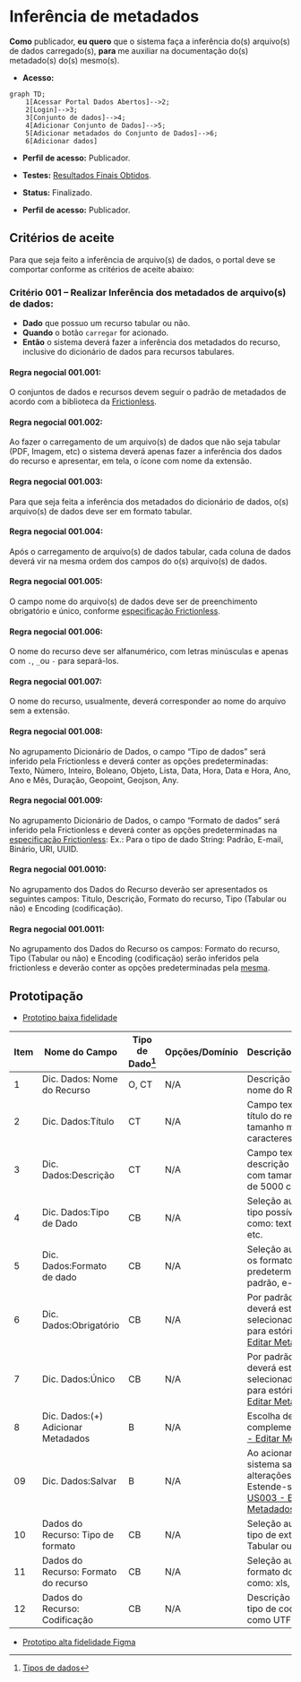 # Inferência de metadados

**Como** publicador, **eu quero**  que o sistema faça a inferência do(s) arquivo(s) de dados carregado(s), **para** me auxiliar na documentação do(s) metadado(s) do(s) mesmo(s).

- **Acesso:** 

```mermaid
graph TD;
    1[Acessar Portal Dados Abertos]-->2;
    2[Login]-->3;
    3[Conjunto de dados]-->4;
    4[Adicionar Conjunto de Dados]-->5;
    5[Adicionar metadados do Conjunto de Dados]-->6;
    6[Adicionar dados]
```

- **Perfil de acesso:** Publicador. 

- **Testes:** [Resultados Finais Obtidos](../../../testes/sprint_02/02_inferencia_de_arquivo_casos_de_teste/#testes-realizados-pela-equipe-dcta-em-ambiente-da-cge).

- **Status:** Finalizado.

- **Perfil de acesso:** Publicador. 

## Critérios de aceite
Para que seja feito a inferência de arquivo(s) de dados, o portal deve se comportar conforme as critérios de aceite abaixo:

### **Critério 001 – Realizar Inferência dos metadados de arquivo(s) de dados:**
- **Dado** que possuo um recurso tabular ou não.
- **Quando** o botão `carregar` for acionado.
- **Então** o sistema deverá fazer a inferência dos metadados do recurso, inclusive do dicionário de dados para recursos tabulares.

#### **Regra negocial 001.001**: 
O conjuntos de dados e recursos devem seguir o padrão de metadados de acordo com a biblioteca da [Frictionless](https://specs.frictionlessdata.io/#overview).

#### **Regra negocial 001.002**: 
Ao fazer o carregamento de um arquivo(s) de dados que não seja tabular (PDF, Imagem, etc) o sistema deverá apenas fazer a inferência dos dados do recurso e apresentar, em tela, o ícone com nome da extensão.

#### **Regra negocial 001.003**:
Para que seja feita a inferência dos metadados do dicionário de dados, o(s) arquivo(s) de dados deve ser em formato tabular.

#### **Regra negocial 001.004**:
Após o carregamento de arquivo(s) de dados tabular, cada coluna de dados deverá vir na mesma ordem dos campos do o(s) arquivo(s) de dados.

#### **Regra negocial 001.005**:
O campo nome do arquivo(s) de dados deve ser de preenchimento obrigatório e único, conforme [especificação Frictionless](https://specs.frictionlessdata.io/data-resource/#metadata-properties).	

#### **Regra negocial 001.006**:
O nome do recurso deve ser alfanumérico, com letras minúsculas e apenas com `.`, `_`ou `-` para separá-los.

#### **Regra negocial 001.007**:
O nome do recurso, usualmente, deverá corresponder ao nome do arquivo sem a extensão.

#### **Regra negocial 001.008**:
No agrupamento Dicionário de Dados, o campo “Tipo de dados” será inferido pela Frictionless e deverá conter as opções predeterminadas: Texto, Número, Inteiro, Boleano, Objeto, Lista, Data, Hora, Data e Hora, Ano, Ano e Mês, Duração, Geopoint, Geojson, Any. 

#### **Regra negocial 001.009**:
No agrupamento Dicionário de Dados, o campo “Formato de dados” será inferido pela Frictionless e deverá conter as opções predeterminadas na [ especificação Frictionless](https://specs.frictionlessdata.io/#overview): Ex.: Para o tipo de dado String: Padrão, E-mail, Binário, URI, UUID.

#### **Regra negocial 001.0010**:
No agrupamento dos Dados do Recurso deverão ser apresentados os seguintes campos: 
Titulo, Descrição, Formato do recurso, Tipo (Tabular ou não) e Encoding (codificação).

#### **Regra negocial 001.0011**:
No agrupamento dos Dados do Recurso os campos: Formato do recurso, Tipo (Tabular ou não) e Encoding (codificação) serão inferidos pela frictionless e deverão conter as opções predeterminadas pela [mesma](https://specs.frictionlessdata.io/#overview). 
 
## Prototipação

- [Prototipo baixa fidelidade](/assets/pdfs/prototipo_telas_ckan.pdf)


| Item |                        Nome do Campo                        | Tipo de Dado[^1] | Opções/Domínio |     Descrição/Observações      |
|------|-------------------------------------------------------------|------------------|----------------|--------------------------------|
|    1 | Dic. Dados:	Nome do Recurso        | O, CT              | N/A            | Descrição manual do nome do Recurso.|
|    2 | Dic. Dados:Título                 | CT              | N/A            | Campo texto para o título do recurso com tamanho máximo de 100 caracteres       |
|    3 | Dic. Dados:Descrição | CT         | N/A            |Campo texto para a descrição do recurso com tamanho máximo de 5000 caracteres |
|    4 | Dic. Dados:Tipo de Dado  | CB              | N/A            | Seleção automática do tipo possível de dados como: texto, número, etc. |
|    5 | Dic. Dados:Formato de dado       | CB                | N/A            | Seleção automática com os formatos de dados predeterminados, como: padrão, e-mail, etc.|
|    6 | Dic. Dados:Obrigatório    | CB                | N/A            | Por padrão, a opção `NÃO` deverá estar selecionada. Estende-se para estória: [US003 - Editar Metadados](/estorias_de_usuarios/03_edicao_dos_dados_do_recurso) |
|    7 | Dic. Dados:Único       | CB                | N/A            | Por padrão, a opção `NÃO` deverá estar selecionada. Estende-se para estória: [US003 - Editar Metadados](/estorias_de_usuarios/03_edicao_dos_dados_do_recurso)                        | B                | N/A            | Adiciona novo arquivo(s) de dados          |
|    8 |Dic. Dados:(+) Adicionar Metadados   | B                | N/A            | Escolha de metadados complementares. [US003 - Editar Metadados](/estorias_de_usuarios/03_edicao_dos_dados_do_recurso)       |
|    09 | Dic. Dados:Salvar   | B                | N/A            | Ao acionar o botão <<Salvar>> o sistema salva as alterações feitas. Estende-se para estória: [US003 - Editar Metadados](/estorias_de_usuarios/03_edicao_dos_dados_do_recurso)  |
|    10 | Dados do Recurso: Tipo de formato      | CB                | N/A            | Seleção automática do tipo de extensão: Tabular ou não tabular |
|   11 |Dados do Recurso: Formato do recurso  | CB       | N/A            | Seleção automática do formato do recurso, como: xls, csv, etc.     |
|   12 | Dados do Recurso: Codificação   | CB                | N/A            | Descrição manual do tipo de codificação, como UTF-8, etc |

- [Prototipo alta fidelidade Figma](https://www.figma.com/proto/X0SZVAiL6Auf6pqssoewnn/SEPLAG-CKAN?node-id=2%3A387&scaling=min-zoom&page-id=2%3A387&starting-point-node-id=217%3A1115) 

[^1]: [Tipos de dados](../../modelos/tipos_dado_formulario_html.md)


[^1]: [Tipos de dados](../modelos/tipos_dado_formulario_html.md)